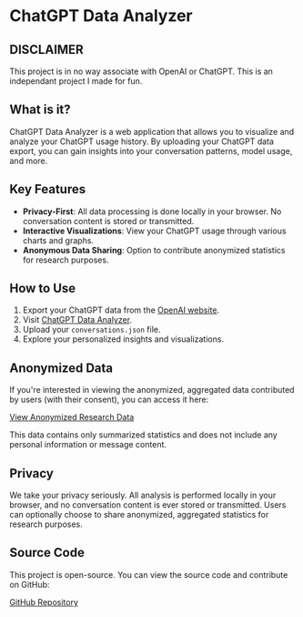 # ChatGPT Data Analyzer

## DISCLAIMER

This project is in no way associate with OpenAI or ChatGPT. This is an independant project I made for fun.

## What is it?

ChatGPT Data Analyzer is a web application that allows you to visualize and analyze your ChatGPT usage history. By uploading your ChatGPT data export, you can gain insights into your conversation patterns, model usage, and more.

## Key Features

- **Privacy-First**: All data processing is done locally in your browser. No conversation content is stored or transmitted.
- **Interactive Visualizations**: View your ChatGPT usage through various charts and graphs.
- **Anonymous Data Sharing**: Option to contribute anonymized statistics for research purposes.

## How to Use

1. Export your ChatGPT data from the [OpenAI website](https://help.openai.com/en/articles/7260999-how-do-i-export-my-chatgpt-history-and-data).
2. Visit [ChatGPT Data Analyzer](https://gptwrapped.husaria.dev/).
3. Upload your `conversations.json` file.
4. Explore your personalized insights and visualizations.

## Anonymized Data

If you're interested in viewing the anonymized, aggregated data contributed by users (with their consent), you can access it here:

[View Anonymized Research Data](https://gptwrapped-data.husaria.dev/)

This data contains only summarized statistics and does not include any personal information or message content.

## Privacy

We take your privacy seriously. All analysis is performed locally in your browser, and no conversation content is ever stored or transmitted. Users can optionally choose to share anonymized, aggregated statistics for research purposes.

## Source Code

This project is open-source. You can view the source code and contribute on GitHub:

[GitHub Repository](https://github.com/assertjohn/chatgpt-wrapped)
